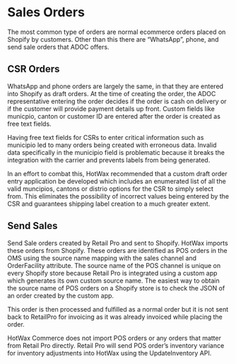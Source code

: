 # Sales Orders

The most common type of orders are normal ecommerce orders placed on Shopify by customers. Other than this there are “WhatsApp”, phone, and send sale orders that ADOC offers.

## CSR Orders
WhatsApp and phone orders are largely the same, in that they are entered into Shopify as draft orders. At the time of creating the order, the ADOC representative entering the order decides if the order is cash on delivery or if the customer will provide payment details up front. Custom fields like municpio, canton or customer ID are entered after the order is created as free text fields.

Having free text fields for CSRs to enter critical information such as municipio led to many orders being created with erroneous data. Invalid data specifically in the municipio field is problematic because it breaks the integration with the carrier and prevents labels from being generated.

In an effort to combat this, HotWax recommended that a custom draft order entry application be developed which includes an enumerated list of all the valid muncipios, cantons or distrio options for the CSR to simply select from. This eliminates the possibility of incorrect values being entered by the CSR and guarantees shipping label creation to a much greater extent.

## Send Sales
Send Sale orders created by Retail Pro and sent to Shopify. HotWax imports these orders from Shopify. These orders are identified as POS orders in the OMS using the source name mapping with the sales channel and OrderFacility attribute. The source name of the POS channel is unique on every Shopify store because Retail Pro is integrated using a custom app which generates its own custom source name. The easiest way to obtain the source name of POS orders on a Shopify store is to check the JSON of an order created by the custom app.

<!-- add field in json to check -->

This order is then processed and fulfilled as a normal order but it is not sent back to RetailPro for invoicing as it was already invoiced while placing the order.

HotWax Commerce does not import POS orders or any orders that matter from Retail Pro directly. Retail Pro will send POS order’s inventory variance for inventory adjustments into HotWax using the UpdateInventory API.